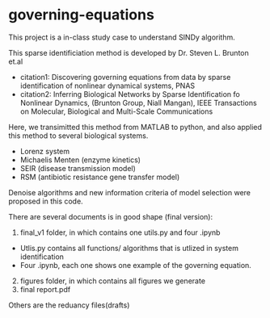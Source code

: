 # governing-equations
This project is a in-class study case to understand SINDy algorithm. 

This sparse identificiation method is developed by Dr. Steven L. Brunton et.al 
- citation1: Discovering governing equations from data by sparse identification of nonlinear dynamical systems, PNAS
- citation2: Inferring Biological Networks by Sparse Identification fo Nonlinear Dynamics, (Brunton Group, Niall Mangan), IEEE Transactions on Molecular, Biological and Multi-Scale Communications

Here, we transimitted this method from MATLAB to python, and also applied this method to several biological systems.
- Lorenz system 
- Michaelis Menten (enzyme kinetics)
- SEIR (disease transmission model)
- RSM (antibiotic resistance gene transfer model)

Denoise algorithms and new information criteria of model selection were proposed in this code.

There are several documents is in good shape (final version):
1. final_v1 folder, in which contains one utils.py and four .ipynb
  - Utlis.py contains all functions/ algorithms that is utlized in system identification
  - Four .ipynb, each one shows one example of the governing equation. 
2. figures folder, in which contains all figures we generate 
3. final report.pdf

Others are the reduancy files(drafts)

